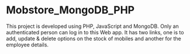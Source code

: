 # Mobstore_MongoDB_PHP
This project is developed using PHP, JavaScript and MongoDB. Only an authenticated person can log in to this Web app. It has two links, one is to add, update & delete options on the stock of mobiles and another for the employee details.
